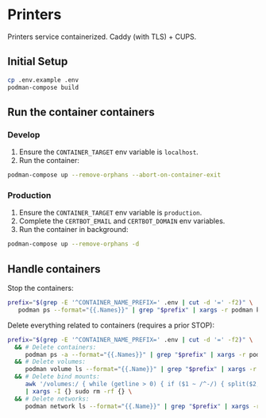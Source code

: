 # Printers

Printers service containerized.
Caddy (with TLS) + CUPS.

## Initial Setup

```sh
cp .env.example .env
podman-compose build
```

## Run the container containers

### Develop

1) Ensure the `CONTAINER_TARGET` env variable is `localhost`.
2) Run the container:
```sh
podman-compose up --remove-orphans --abort-on-container-exit
```

### Production

1) Ensure the `CONTAINER_TARGET` env variable is `production`.
2) Complete the `CERTBOT_EMAIL` and `CERTBOT_DOMAIN` env variables.
3) Run the container in background:
```sh
podman-compose up --remove-orphans -d
```

## Handle containers

Stop the containers:
```sh
prefix="$(grep -E '^CONTAINER_NAME_PREFIX=' .env | cut -d '=' -f2)" \
   podman ps --format="{{.Names}}" | grep "$prefix" | xargs -r podman kill
```

Delete everything related to containers (requires a prior STOP):
```sh
prefix="$(grep -E '^CONTAINER_NAME_PREFIX=' .env | cut -d '=' -f2)" \
  && # Delete containers:
     podman ps -a --format="{{.Names}}" | grep "$prefix" | xargs -r podman rm
  && # Delete volumes:
     podman volume ls --format="{{.Name}}" | grep "$prefix" | xargs -r podman volume rm
  && # Delete bind mounts:
     awk '/volumes:/ { while (getline > 0) { if ($1 ~ /^-/) { split($2, parts, ":"); if (parts[1] ~ /^\.\//) { print parts[1] } } else { break } } }' podman-compose.yml \
     | xargs -I {} sudo rm -rf {} \
  && # Delete networks:
     podman network ls --format="{{.Name}}" | grep "$prefix" | xargs -r podman network rm
```
